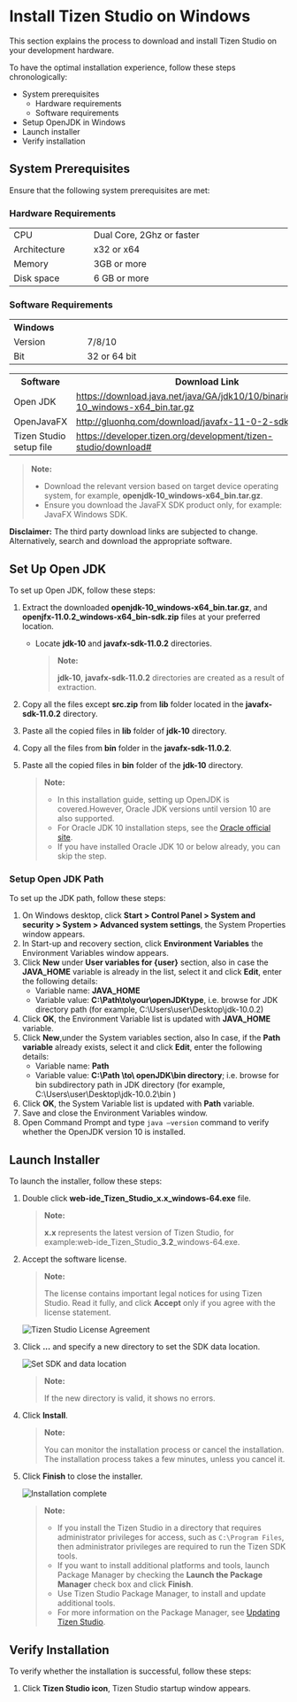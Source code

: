 # Install Tizen Studio on Windows

This section explains the process to download and install Tizen Studio on your development hardware.

To have the optimal installation experience, follow these steps chronologically:

- System prerequisites
  - Hardware requirements
  - Software requirements
- Setup OpenJDK in Windows
- Launch installer
- Verify installation

<style type="text/css">
a.clickable   { width: 100%; height: 100%; }
a.clickable:hover   { background-color: #FF0000; color: #FFFFF; }
</style>


## System Prerequisites

Ensure that the following system prerequisites are met:

### Hardware Requirements
<table>
  <tr>
      <td width=150px>CPU</td>
    <td colspan="3" width=50px>Dual Core, 2Ghz or faster</td>
  </tr>
  <tr>
    <td>Architecture</td>
    <td width=520px>x32 or x64 </td>
  </tr>
  <tr>
    <td>Memory</td>
    <td colspan="3">3GB or more </td>
  </tr>
  <tr>
    <td>Disk space</td>
    <td colspan="3">6 GB or more </td>
  </tr>
</table> 

### Software Requirements
<table>
  <tr>
    <th colspan="2" align=left>Windows</th>
  </tr>
  <tr>
    <td width=150px>Version</td>
    <td width=520px>7/8/10</td>
  </tr>
  <tr>
    <td>Bit</td>
    <td>32 or 64 bit</td>
  </tr>
</table>

<table>
  <tr>
    <th>Software</th>
    <th>Download Link </th>
  </tr>
  <tr>
    <td>Open JDK</td>
    <td width=520px><a href="https://download.java.net/java/GA/jdk10/10/binaries/openjdk-10_windows-x64_bin.tar.gz" class="clickable" target="_blank">https://download.java.net/java/GA/jdk10/10/binaries/openjdk-10_windows-x64_bin.tar.gz</a></td>
  </tr>
  <tr>
    <td>OpenJavaFX</td>
    <td><a href=http://gluonhq.com/download/javafx-11-0-2-sdk-windows/ class="clickable" target="_blank">http://gluonhq.com/download/javafx-11-0-2-sdk-windows/</a></td>
  </tr>
  <tr>
    <td>Tizen Studio setup file</td>
    <td><a href="https://developer.tizen.org/development/tizen-studio/download#" class="clickable" target="_blank">https://developer.tizen.org/development/tizen-studio/download#</a></td>
  </tr>
</table>

> **Note:**
>
> - Download the relevant version based on target device operating system, for example, **openjdk-10_windows-x64_bin.tar.gz**. 
> - Ensure you download the JavaFX <OS> SDK product only, for example: JavaFX Windows SDK.

**Disclaimer:** The third party download links are subjected to change. Alternatively, search and download the appropriate software.

## Set Up Open JDK

 To set up Open JDK, follow these steps: 

1. Extract the downloaded **openjdk-10_windows-x64_bin.tar.gz**, and **openjfx-11.0.2_windows-x64_bin-sdk.zip** files at your preferred location.
   - Locate **jdk-10** and **javafx-sdk-11.0.2** directories.
     >**Note:**
     >
     >**jdk-10**, **javafx-sdk-11.0.2** directories are created as a result of extraction. 
2. Copy all the files except **src.zip** from **lib** folder located in the **javafx-sdk-11.0.2** directory.
3. Paste all the copied files in **lib** folder of **jdk-10** directory.
4. Copy all the files from **bin** folder in the **javafx-sdk-11.0.2**.
5. Paste all the copied files in **bin** folder of the **jdk-10** directory.

   >**Note:**
   >
   >- In this installation guide, setting up OpenJDK is covered.However,  Oracle JDK versions until version 10 are also supported.
   >- For Oracle JDK 10 installation steps, see the [Oracle official site](https://docs.oracle.com/javase/10/install/installation-jdk-and-jre-microsoft-windows-platforms.htm#JSJIG-GUID-DAF345BA-B3E7-4CF2-B87A-B6662D691840).
   >- If you have installed Oracle JDK 10 or below already, you can skip the step. 
 
### Setup Open JDK Path 

To set up the JDK path, follow these steps:

1. On Windows desktop, click **Start > Control Panel > System and security > System > Advanced system settings**, the System Properties window appears. 
3. In Start-up and recovery section, click **Environment Variables** the Environment Variables window appears.  
4. Click **New** under **User variables for {user}** section, also in case the **JAVA_HOME** variable is already in the list, select it and click **Edit**, enter the following details: 
	- Variable name: **JAVA_HOME** 
	- Variable value: **C:\Path\to\your\openJDKtype**, i.e. browse for JDK directory path (for example, C:\Users\user\Desktop\jdk-10.0.2) 		
5. Click **OK**, the Environment Variable list is updated with **JAVA_HOME** variable.
6. Click **New**,under the System variables section, also In case, if the **Path variable** already exists, select it and click **Edit**, enter the following details: 
	- Variable name: **Path** 
	- Variable value: **C:\Path \to\ openJDK\bin directory**; i.e. browse for bin subdirectory path in JDK directory  (for example, C:\Users\user\Desktop\jdk-10.0.2\bin ) 
8. Click **OK**, the System Variable list is updated with **Path** variable.
9. Save and close the Environment Variables window.
10. Open Command Prompt and type `java –version` command to verify whether the OpenJDK version 10 is installed.

## Launch Installer
 
To launch the installer, follow these steps:

1. Double click **web-ide_Tizen_Studio_x.x_windows-64.exe** file.
	>**Note:** 
	>
	>**x.x** represents the latest version of Tizen Studio, for example:web-ide_Tizen_Studio_**3.2**_windows-64.exe.

2. Accept the software license.

   >**Note:**
   >
   >The license contains important legal notices for using Tizen Studio. Read it fully, and click **Accept** only if you agree with the license statement.

   ![Tizen Studio License Agreement](./media/install_sdk_license.png)

3. Click **...** and specify a new directory to set the SDK data location. 

   ![Set SDK and data location](./media/install_sdk_directory.png)
  
   >**Note:** 
   > 
   >If the new directory is valid, it shows no errors.

4. Click **Install**.

	>**Note:** 
	>
	>You can monitor the installation process or cancel the installation. The installation process takes a few minutes, unless you cancel it.

5. Click **Finish** to close the installer.

   ![Installation complete](./media/migration_finish_instal.png)

   >**Note:**
   >
   > - If you install the Tizen Studio in a directory that requires administrator privileges for access, such as `C:\Program Files`, then administrator privileges are required to run the Tizen SDK tools.
   > - If you want to install additional platforms and tools, launch Package Manager by checking the **Launch the Package Manager** check box and click **Finish**.
   > - Use Tizen Studio Package Manager, to install and update additional tools. 
   > - For more information on the Package Manager, see [Updating Tizen Studio](./update-sdk.md).

## Verify Installation   

   To verify whether the installation is successful, follow these steps: 

  1. Click **Tizen Studio icon**, Tizen Studio startup window appears.